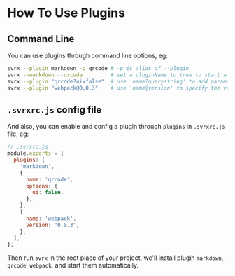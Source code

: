 # How To Use Plugins

## Command Line

You can use plugins through command line options, eg:

```bash
svrx --plugin markdown -p qrcode # -p is alias of --plugin
svrx --markdown --qrcode         # set a pluginName to true to start a plugin quickly
svrx --plugin "qrcode?ui=false"  # use 'name?querystring' to add params to a plugin
svrx --plugin "webpack@0.0.3"    # use 'name@version' to specify the version of plugin
```

## `.svrxrc.js` config file

And also, you can enable and config a plugin through `plugins` in `.svrxrc.js` file, eg:

```js
// .svrxrc.js
module.exports = {
  plugins: [
    'markdown',
    {
      name: 'qrcode',
      options: {
        ui: false,
      },
    },
    {
      name: 'webpack',
      version: '0.0.3',
    },
  ],
};
```

Then run `svrx` in the root place of your project, we'll install plugin `markdown`, `qrcode`, `webpack`, and start them automatically.
